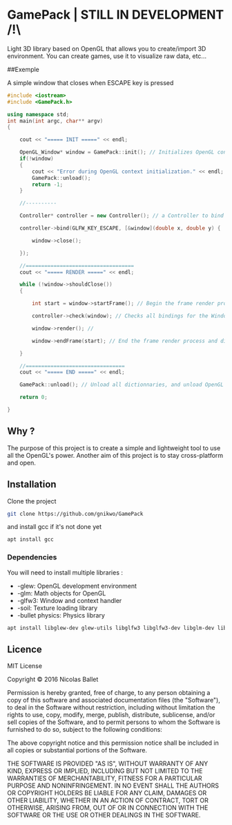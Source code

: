# GamePack | STILL IN DEVELOPMENT /!\

Light 3D library based on OpenGL that allows you to create/import 3D environment.
You can create games, use it to visualize raw data, etc...

##Exemple

A simple window that closes when ESCAPE key is pressed

```C++
#include <iostream>
#include <GamePack.h>

using namespace std;
int main(int argc, char** argv)
{

	cout << "===== INIT =====" << endl;

	OpenGL_Window* window = GamePack::init(); // Initializes OpenGL context and creates a Window
	if(!window)
	{
		cout << "Error during OpenGL context initialization." << endl;
		GamePack::unload();
		return -1;
	}

    //----------

	Controller* controller = new Controller(); // a Controller to bind the ESCAPE key to the Window

	controller->bind(GLFW_KEY_ESCAPE, [&window](double x, double y) {

		window->close();

    });

	//===================================
	cout << "===== RENDER =====" << endl;

	while (!window->shouldClose())
	{

		int start = window->startFrame(); // Begin the frame render process

		controller->check(window); // Checks all bindings for the Window and execute de fonction if it matches

		window->render(); // 

		window->endFrame(start); // End the frame render process and display the image on the window

	}

	//================================
	cout << "===== END =====" << endl;

	GamePack::unload(); // Unload all dictionnaries, and unload OpenGL context

    return 0;

}
```
## Why ?

The purpose of this project is to create a simple and lightweight tool to use all the OpenGL's power.
Another aim of this project is to stay cross-platform and open.

## Installation

Clone the project
```bash
git clone https://github.com/gnikwo/GamePack
```

and install gcc if it's not done yet
```bash
apt install gcc
```

### Dependencies 

You will need to install multiple libraries :

* -glew: OpenGL development environment
* -glm: Math objects for OpenGL
* -glfw3: Window and context handler
* -soil: Texture loading library
* -bullet physics: Physics library

```bash
apt install libglew-dev glew-utils libglfw3 libglfw3-dev libglm-dev libbullet-dev
```

## Licence

MIT License

Copyright © 2016 Nicolas Ballet

Permission is hereby granted, free of charge, to any person obtaining a copy of
this software and associated documentation files (the "Software"), to deal in
the Software without restriction, including without limitation the rights to
use, copy, modify, merge, publish, distribute, sublicense, and/or sell copies
of the Software, and to permit persons to whom the Software is furnished to do
so, subject to the following conditions:

The above copyright notice and this permission notice shall be included in all
copies or substantial portions of the Software.

THE SOFTWARE IS PROVIDED "AS IS", WITHOUT WARRANTY OF ANY KIND, EXPRESS OR
IMPLIED, INCLUDING BUT NOT LIMITED TO THE WARRANTIES OF MERCHANTABILITY,
FITNESS FOR A PARTICULAR PURPOSE AND NONINFRINGEMENT. IN NO EVENT SHALL THE
AUTHORS OR COPYRIGHT HOLDERS BE LIABLE FOR ANY CLAIM, DAMAGES OR OTHER
LIABILITY, WHETHER IN AN ACTION OF CONTRACT, TORT OR OTHERWISE, ARISING FROM,
OUT OF OR IN CONNECTION WITH THE SOFTWARE OR THE USE OR OTHER DEALINGS IN THE
SOFTWARE.
